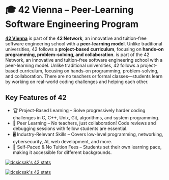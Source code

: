 # 🎓 42 Vienna – Peer-Learning Software Engineering Program

[**42 Vienna**](https://www.42vienna.com/) is part of the **42 Network**, an innovative and tuition-free software engineering school with a **peer-learning model**. Unlike traditional universities, 42 follows a **project-based curriculum**, focusing on **hands-on programming, problem-solving, and collaboration**.
 is part of the 42 Network, an innovative and tuition-free software engineering school with a peer-learning model. Unlike traditional universities, 42 follows a project-based curriculum, focusing on hands-on programming, problem-solving, and collaboration. There are no teachers or formal classes—students learn by working on real-world coding challenges and helping each other.

## Key Features of 42

* 🏆 Project-Based Learning – Solve progressively harder coding challenges in C, C++, Unix, Git, algorithms, and system programming.
* 👥 Peer Learning – No teachers, just collaboration! Code reviews and debugging sessions with fellow students are essential.
* 🖥 Industry-Relevant Skills – Covers low-level programming, networking, cybersecurity, AI, web development, and more.
* 🚀 Self-Paced & No Tuition Fees – Students set their own learning pace, making it accessible for different backgrounds.

[![dcsicsak's 42 stats](https://badge.nimon.fr/api/v2/cm0i0l41w364801lt3tp2nno0/stats?cursusId=9&coalitionId=undefined)](https://github.com/Csicsi/42Vienna/tree/main/Piscine)

[![dcsicsak's 42 stats](https://badge.nimon.fr/api/v2/cm0i0l41w364801lt3tp2nno0/stats?cursusId=21&coalitionId=253)](https://github.com/Csicsi/42Vienna/tree/main/CommonCore)
